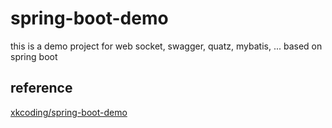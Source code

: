 spring-boot-demo
===
this is a demo project for web socket, swagger, quatz, mybatis, ... based on spring boot

## reference
[xkcoding/spring-boot-demo](https://github.com/xkcoding/spring-boot-demo)
